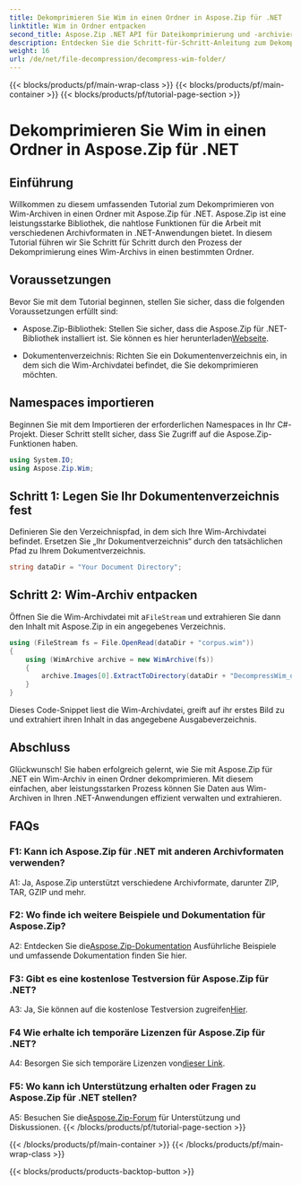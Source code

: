 ```yaml
---
title: Dekomprimieren Sie Wim in einen Ordner in Aspose.Zip für .NET
linktitle: Wim in Ordner entpacken
second_title: Aspose.Zip .NET API für Dateikomprimierung und -archivierung
description: Entdecken Sie die Schritt-für-Schritt-Anleitung zum Dekomprimieren von Wim-Archiven mit Aspose.Zip für .NET. Laden Sie die Bibliothek herunter, befolgen Sie das Tutorial und verwalten Sie Archivdateien in Ihren .NET-Anwendungen effizient.
weight: 16
url: /de/net/file-decompression/decompress-wim-folder/
---
```


{{< blocks/products/pf/main-wrap-class >}}
{{< blocks/products/pf/main-container >}}
{{< blocks/products/pf/tutorial-page-section >}}

# Dekomprimieren Sie Wim in einen Ordner in Aspose.Zip für .NET

## Einführung

Willkommen zu diesem umfassenden Tutorial zum Dekomprimieren von Wim-Archiven in einen Ordner mit Aspose.Zip für .NET. Aspose.Zip ist eine leistungsstarke Bibliothek, die nahtlose Funktionen für die Arbeit mit verschiedenen Archivformaten in .NET-Anwendungen bietet. In diesem Tutorial führen wir Sie Schritt für Schritt durch den Prozess der Dekomprimierung eines Wim-Archivs in einen bestimmten Ordner.

## Voraussetzungen

Bevor Sie mit dem Tutorial beginnen, stellen Sie sicher, dass die folgenden Voraussetzungen erfüllt sind:

-  Aspose.Zip-Bibliothek: Stellen Sie sicher, dass die Aspose.Zip für .NET-Bibliothek installiert ist. Sie können es hier herunterladen[Webseite](https://releases.aspose.com/zip/net/).

- Dokumentenverzeichnis: Richten Sie ein Dokumentenverzeichnis ein, in dem sich die Wim-Archivdatei befindet, die Sie dekomprimieren möchten.

## Namespaces importieren

Beginnen Sie mit dem Importieren der erforderlichen Namespaces in Ihr C#-Projekt. Dieser Schritt stellt sicher, dass Sie Zugriff auf die Aspose.Zip-Funktionen haben.

```csharp
using System.IO;
using Aspose.Zip.Wim;
```

## Schritt 1: Legen Sie Ihr Dokumentenverzeichnis fest

Definieren Sie den Verzeichnispfad, in dem sich Ihre Wim-Archivdatei befindet. Ersetzen Sie „Ihr Dokumentverzeichnis“ durch den tatsächlichen Pfad zu Ihrem Dokumentverzeichnis.

```csharp
string dataDir = "Your Document Directory";
```

## Schritt 2: Wim-Archiv entpacken

 Öffnen Sie die Wim-Archivdatei mit a`FileStream` und extrahieren Sie dann den Inhalt mit Aspose.Zip in ein angegebenes Verzeichnis.

```csharp
using (FileStream fs = File.OpenRead(dataDir + "corpus.wim"))
{
    using (WimArchive archive = new WimArchive(fs))
    {
        archive.Images[0].ExtractToDirectory(dataDir + "DecompressWim_out");
    }
}
```

Dieses Code-Snippet liest die Wim-Archivdatei, greift auf ihr erstes Bild zu und extrahiert ihren Inhalt in das angegebene Ausgabeverzeichnis.

## Abschluss

Glückwunsch! Sie haben erfolgreich gelernt, wie Sie mit Aspose.Zip für .NET ein Wim-Archiv in einen Ordner dekomprimieren. Mit diesem einfachen, aber leistungsstarken Prozess können Sie Daten aus Wim-Archiven in Ihren .NET-Anwendungen effizient verwalten und extrahieren.

## FAQs

### F1: Kann ich Aspose.Zip für .NET mit anderen Archivformaten verwenden?

A1: Ja, Aspose.Zip unterstützt verschiedene Archivformate, darunter ZIP, TAR, GZIP und mehr.

### F2: Wo finde ich weitere Beispiele und Dokumentation für Aspose.Zip?

 A2: Entdecken Sie die[Aspose.Zip-Dokumentation](https://reference.aspose.com/zip/net/) Ausführliche Beispiele und umfassende Dokumentation finden Sie hier.

### F3: Gibt es eine kostenlose Testversion für Aspose.Zip für .NET?

 A3: Ja, Sie können auf die kostenlose Testversion zugreifen[Hier](https://releases.aspose.com/).

### F4 Wie erhalte ich temporäre Lizenzen für Aspose.Zip für .NET?

 A4: Besorgen Sie sich temporäre Lizenzen von[dieser Link](https://purchase.aspose.com/temporary-license/).

### F5: Wo kann ich Unterstützung erhalten oder Fragen zu Aspose.Zip für .NET stellen?

 A5: Besuchen Sie die[Aspose.Zip-Forum](https://forum.aspose.com/c/zip/37) für Unterstützung und Diskussionen.
{{< /blocks/products/pf/tutorial-page-section >}}

{{< /blocks/products/pf/main-container >}}
{{< /blocks/products/pf/main-wrap-class >}}

{{< blocks/products/products-backtop-button >}}
